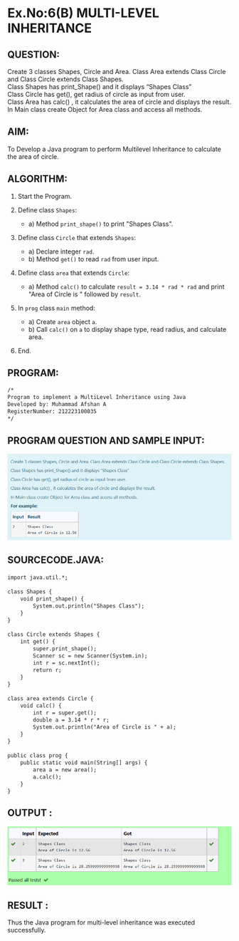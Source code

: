 # Ex.No:6(B) MULTI-LEVEL INHERITANCE
## QUESTION:
Create 3 classes Shapes, Circle and Area. Class Area extends Class Circle and Class Circle extends Class Shapes.
<br>
Class Shapes has print_Shape() and it displays “Shapes Class”
<br>
Class Circle has get(), get radius of circle as input from user.
<br>
Class Area has calc() , it calculates the area of circle and displays the result.
<br>
In Main class create Object for Area class and access all methods.

## AIM:
To Develop a Java program to perform Multilevel Inheritance to calculate the area of circle.

## ALGORITHM:

1. Start the Program.
2. Define class `Shapes`:

   * a) Method `print_shape()` to print "Shapes Class".
3. Define class `Circle` that extends `Shapes`:

   * a) Declare integer `rad`.
   * b) Method `get()` to read `rad` from user input.
4. Define class `area` that extends `Circle`:

   * a) Method `calc()` to calculate `result = 3.14 * rad * rad` and print "Area of Circle is " followed by `result`.
5. In `prog` class `main` method:

   * a) Create `area` object `a`.
   * b) Call `calc()` on `a` to display shape type, read radius, and calculate area.
6. End.

## PROGRAM:

```
/*
Program to implement a MultiLevel Inheritance using Java
Developed by: Muhammad Afshan A
RegisterNumber: 212223100035
*/
```

## PROGRAM QUESTION AND SAMPLE INPUT:
![alt text](image.png)

## SOURCECODE.JAVA:

```
import java.util.*;

class Shapes {
    void print_shape() {
        System.out.println("Shapes Class");
    }
}

class Circle extends Shapes {
    int get() {
        super.print_shape();
        Scanner sc = new Scanner(System.in);
        int r = sc.nextInt();
        return r;
    }
}

class area extends Circle {
    void calc() {
        int r = super.get();
        double a = 3.14 * r * r;
        System.out.println("Area of Circle is " + a);
    }
}

public class prog {
    public static void main(String[] args) {
        area a = new area();
        a.calc();
    }
}
```

## OUTPUT :
![alt text](image-1.png)

## RESULT :
Thus the Java program for multi-level inheritance was executed successfully.
